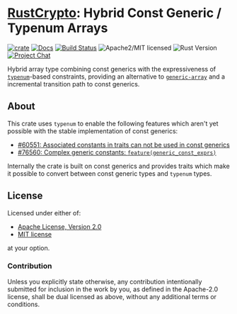 # [RustCrypto]: Hybrid Const Generic / Typenum Arrays

[![crate][crate-image]][crate-link]
[![Docs][docs-image]][docs-link]
[![Build Status][build-image]][build-link]
![Apache2/MIT licensed][license-image]
![Rust Version][rustc-image]
[![Project Chat][chat-image]][chat-link]

Hybrid array type combining const generics with the expressiveness of
[`typenum`]-based constraints, providing an alternative to [`generic-array`]
and a incremental transition path to const generics.

## About

This crate uses `typenum` to enable the following features which aren't yet
possible with the stable implementation of const generics:

- [#60551: Associated constants in traits can not be used in const generics][rust-issue-60551]
- [#76560: Complex generic constants: `feature(generic_const_exprs)`][rust-issue-76560]

Internally the crate is built on const generics and provides traits which make
it possible to convert between const generic types and `typenum` types.

## License

Licensed under either of:

- [Apache License, Version 2.0](http://www.apache.org/licenses/LICENSE-2.0)
- [MIT license](http://opensource.org/licenses/MIT)

at your option.

### Contribution

Unless you explicitly state otherwise, any contribution intentionally submitted
for inclusion in the work by you, as defined in the Apache-2.0 license, shall be
dual licensed as above, without any additional terms or conditions.

[//]: # (badges)

[crate-image]: https://img.shields.io/crates/v/hybrid-array?logo=rust
[crate-link]: https://crates.io/crates/hybrid-array
[docs-image]: https://docs.rs/hybrid-array/badge.svg
[docs-link]: https://docs.rs/hybrid-array/
[build-image]: https://github.com/RustCrypto/utils/workflows/hybrid-array/badge.svg
[build-link]: https://github.com/RustCrypto/utils/actions/workflows/hybrid-array.yml
[license-image]: https://img.shields.io/badge/license-Apache2.0/MIT-blue.svg
[rustc-image]: https://img.shields.io/badge/rustc-1.81+-blue.svg
[chat-image]: https://img.shields.io/badge/zulip-join_chat-blue.svg
[chat-link]: https://rustcrypto.zulipchat.com/#narrow/stream/260052-utils

[//]: # (links)

[RustCrypto]: https://github.com/rustcrypto
[RustCrypto/utils#378]: https://github.com/RustCrypto/utils/issues/378
[`typenum`]: https://github.com/paholg/typenum
[`generic-array`]: https://github.com/fizyk20/generic-array
[rust-issue-60551]: https://github.com/rust-lang/rust/issues/60551
[rust-issue-76560]: https://github.com/rust-lang/rust/issues/76560
